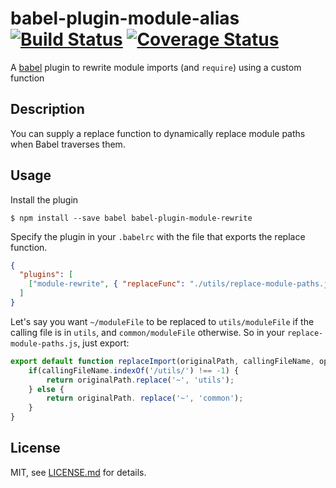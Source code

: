 # babel-plugin-module-alias [![Build Status][ci-image]][ci-url] [![Coverage Status][coverage-image]][coverage-url]

A [babel](http://babeljs.io) plugin to rewrite module imports (and `require`) using a custom function

## Description

You can supply a replace function to dynamically replace module paths when Babel traverses them.

## Usage

Install the plugin

```
$ npm install --save babel babel-plugin-module-rewrite
```

Specify the plugin in your `.babelrc` with the file that exports the replace function.
```json
{
  "plugins": [
    ["module-rewrite", { "replaceFunc": "./utils/replace-module-paths.js" }]
  ]
}
```

Let's say you want `~/moduleFile` to be replaced to `utils/moduleFile` if the calling file is in `utils`, and `common/moduleFile` otherwise.
So in your `replace-module-paths.js`, just export:
```js
export default function replaceImport(originalPath, callingFileName, options) {
    if(callingFileName.indexOf('/utils/') !== -1) {
        return originalPath.replace('~', 'utils');
    } else {
        return originalPath. replace('~', 'common');
    }
}
```

## License

MIT, see [LICENSE.md](/LICENSE.md) for details.


[ci-image]: https://circleci.com/gh/tleunen/babel-plugin-module-alias.svg?style=shield
[ci-url]: https://circleci.com/gh/tleunen/babel-plugin-module-alias
[coverage-image]: https://codecov.io/gh/tleunen/babel-plugin-module-alias/branch/master/graph/badge.svg
[coverage-url]: https://codecov.io/gh/tleunen/babel-plugin-module-alias
[resolver-module-alias]: https://github.com/tleunen/eslint-import-resolver-babel-module-alias
[eslint-plugin-import]: https://github.com/benmosher/eslint-plugin-import
